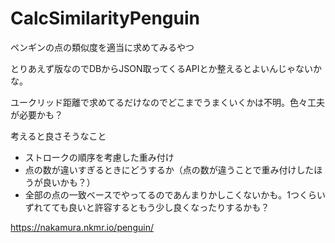 # CalcSimilarityPenguin
ペンギンの点の類似度を適当に求めてみるやつ

とりあえず版なのでDBからJSON取ってくるAPIとか整えるとよいんじゃないかな。

ユークリッド距離で求めてるだけなのでどこまでうまくいくかは不明。色々工夫が必要かも？

考えると良さそうなこと
- ストロークの順序を考慮した重み付け
- 点の数が違いすぎるときにどうするか（点の数が違うことで重み付けしたほうが良いかも？）
- 全部の点の一致ベースでやってるのであんまりかしこくないかも。1つくらいずれてても良いと許容するともう少し良くなったりするかも？

https://nakamura.nkmr.io/penguin/
